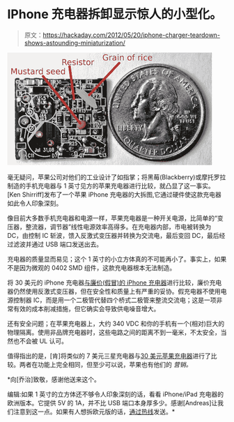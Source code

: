 # IPhone 充电器拆卸显示惊人的小型化。

> 原文：<https://hackaday.com/2012/05/20/iphone-charger-teardown-shows-astounding-miniaturization/>

![](img/116c24552b78f6f756402f7df0151306.png "SMALL")

毫无疑问，苹果公司对他们的工业设计了如指掌；将黑莓(Blackberry)或摩托罗拉制造的手机充电器与 1 英寸见方的苹果充电器进行比较，就凸显了这一事实。[Ken Shirriff]发布了一个苹果 iPhone 充电器的大拆图,它通过硬件使这款充电器如此令人印象深刻。

像目前大多数手机充电器和电源一样，苹果充电器是一种开关电源，比简单的“变压器，整流器，调节器”线性电源效率高得多。在充电器内部，市电被转换为 DC，由控制 IC 斩波，馈入反激式变压器并转换为交流电，最后变回 DC，最后经过滤波并通过 USB 端口发送出去。

充电器的质量显而易见；这个 1 英寸的小立方体真的不可能再小了。事实上，如果不是因为微观的 0402 SMD 组件，这款充电器根本无法制造。

将 30 美元的 iPhone 充电器[与廉价(假冒)的 iPhone 充电器](http://www.arcfn.com/2012/03/inside-cheap-phone-charger-and-why-you.html)进行比较，廉价充电器仍然使用反激式变压器，但在安全性和质量上有严重的妥协。假充电器不使用电源控制器 IC，而是用一个二极管代替四个桥式二极管来整流交流电；这是一项非常有效的成本削减措施，但它确实会导致供电噪音增大。

还有安全问题；在苹果充电器上，大约 340 VDC 和你的手机有一个(相对)巨大的物理隔离。使用非品牌充电器时，这些电路之间的距离不到一毫米，不太安全，当然也不会被 UL 认可。

值得指出的是，[肯]将类似的 7 美元三星充电器与[30 美元苹果充电器](http://store.apple.com/us/product/MB352LL/C?fnode=MTY1NDA4NA)进行了比较。两者在功能上完全相同，但至少可以说，苹果也有他们的 **营销*。*

 *向[乔治]致敬，感谢他送来这个。

编辑:如果 1 英寸的立方体还不够令人印象深刻的话，看看 iPhone/iPad 充电器的欧洲版本。它提供 5V 的 1A，并不比 USB 端口本身厚多少。感谢[Andreas]让我们注意到这一点。如果有人想拆欧元版的话，[通过热线](http://hackaday.com/contact-hack-a-day/)发送。*